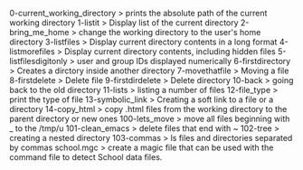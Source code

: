 0-current_working_directory > prints the absolute path of the current working directory
1-listit > Display list of the current directory
2-bring_me_home > change the working directory to the user's home directory
3-listfiles > Display current directory contents in a long format
4-listmorefiles > Display current directory contents, including hidden files
5-listfilesdigitonly > user and group IDs displayed numerically
6-firstdirectory > Creates a dirctory inside another directory
7-movethatfile > Moving a file
8-firstdelete > Delete file
9-firstdirdelete > Delete directory
10-back > going back to the old directory
11-lists > listing a number of files
12-file_type > print the type of file
13-symbolic_link > Creating a soft link to a file or a directory
14-copy_html > copy .html files from the working directory to the parent directory or new ones
100-lets_move > move all files beginning with _ to the /tmp/u
101-clean_emacs > delete files that end with ~
102-tree > creating a nested directory
103-commas > ls files and directories separated by commas
school.mgc > create a magic file that can be used with the command file to detect School data files.
